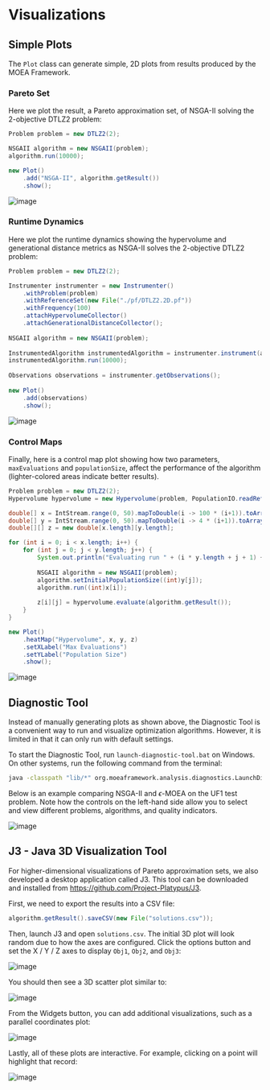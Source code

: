 # Visualizations

## Simple Plots

The `Plot` class can generate simple, 2D plots from results produced by the MOEA Framework.

### Pareto Set

Here we plot the result, a Pareto approximation set, of NSGA-II solving the 2-objective DTLZ2 problem:

<!-- java:examples/org/moeaframework/examples/plots/PlotApproximationSet.java [31:38] -->

```java
Problem problem = new DTLZ2(2);

NSGAII algorithm = new NSGAII(problem);
algorithm.run(10000);

new Plot()
    .add("NSGA-II", algorithm.getResult())
    .show();
```

![image](https://github.com/MOEAFramework/MOEAFramework/assets/2496211/8c622569-07d6-4e0d-8b04-6663caf2c21a)

### Runtime Dynamics

Here we plot the runtime dynamics showing the hypervolume and generational distance metrics as NSGA-II solves the
2-objective DTLZ2 problem:

<!-- java:examples/org/moeaframework/examples/plots/PlotRuntimeDynamics.java [36:54] -->

```java
Problem problem = new DTLZ2(2);

Instrumenter instrumenter = new Instrumenter()
    .withProblem(problem)
    .withReferenceSet(new File("./pf/DTLZ2.2D.pf"))
    .withFrequency(100)
    .attachHypervolumeCollector()
    .attachGenerationalDistanceCollector();
        
NSGAII algorithm = new NSGAII(problem);
        
InstrumentedAlgorithm instrumentedAlgorithm = instrumenter.instrument(algorithm);
instrumentedAlgorithm.run(10000);
        
Observations observations = instrumenter.getObservations();
        
new Plot()
    .add(observations)
    .show();
```

![image](https://github.com/MOEAFramework/MOEAFramework/assets/2496211/e7a5f079-b44d-434b-a359-5c8744e5cc6b)

### Control Maps

Finally, here is a control map plot showing how two parameters, `maxEvaluations` and `populationSize`, affect the
performance of the algorithm (lighter-colored areas indicate better results).

<!-- java:examples/org/moeaframework/examples/plots/PlotControlMap.java [36:59] -->

```java
Problem problem = new DTLZ2(2);
Hypervolume hypervolume = new Hypervolume(problem, PopulationIO.readReferenceSet("./pf/DTLZ2.2D.pf"));

double[] x = IntStream.range(0, 50).mapToDouble(i -> 100 * (i+1)).toArray(); // maxEvaluations from 100 to 5000
double[] y = IntStream.range(0, 50).mapToDouble(i -> 4 * (i+1)).toArray();   // populationSize from 2 to 100
double[][] z = new double[x.length][y.length];

for (int i = 0; i < x.length; i++) {
    for (int j = 0; j < y.length; j++) {
        System.out.println("Evaluating run " + (i * y.length + j + 1) + " of " + (x.length * y.length));
        
        NSGAII algorithm = new NSGAII(problem);
        algorithm.setInitialPopulationSize((int)y[j]);
        algorithm.run((int)x[i]);
        
        z[i][j] = hypervolume.evaluate(algorithm.getResult());
    }
}

new Plot()
    .heatMap("Hypervolume", x, y, z)
    .setXLabel("Max Evaluations")
    .setYLabel("Population Size")
    .show();
```

![image](https://github.com/MOEAFramework/MOEAFramework/assets/2496211/a60c9866-6d94-4b3e-ac20-d2318d0f6c75)

## Diagnostic Tool

Instead of manually generating plots as shown above, the Diagnostic Tool is a convenient way to run and visualize optimization algorithms.
However, it is limited in that it can only run with default settings.

To start the Diagnostic Tool, run `launch-diagnostic-tool.bat` on Windows.  On other systems, run the following command from the terminal:

<!-- bash:auxiliary/windows/launch-diagnostic-tool.bat [2:2] -->

```bash
java -classpath "lib/*" org.moeaframework.analysis.diagnostics.LaunchDiagnosticTool
```

Below is an example comparing NSGA-II and $\epsilon$-MOEA on the UF1 test problem.  Note how the controls on the left-hand side allow you
to select and view different problems, algorithms, and quality indicators.

![image](https://user-images.githubusercontent.com/2496211/202853310-2e41b809-7997-4b30-865a-cd4fce2ed36f.png)

## J3 - Java 3D Visualization Tool

For higher-dimensional visualizations of Pareto approximation sets, we also developed a desktop application called J3.
This tool can be downloaded and installed from https://github.com/Project-Platypus/J3.

First, we need to export the results into a CSV file:

<!-- java:examples/org/moeaframework/examples/misc/SaveAndFormatResultsExample.java [42:42] -->

```java
algorithm.getResult().saveCSV(new File("solutions.csv"));
```

Then, launch J3 and open `solutions.csv`.  The initial 3D plot will look random due to how the axes are configured.
Click the options button and set the X / Y / Z axes to display `Obj1`, `Obj2`, and `Obj3`:

![image](https://github.com/MOEAFramework/MOEAFramework/assets/2496211/b0872934-c7b7-4ca3-9925-e168e6d86383)

You should then see a 3D scatter plot similar to:

![image](https://github.com/MOEAFramework/MOEAFramework/assets/2496211/4cd9fb04-1ea6-4cc1-88b7-c71f7a0549e5)

From the Widgets button, you can add additional visualizations, such as a parallel coordinates plot:

![image](https://github.com/MOEAFramework/MOEAFramework/assets/2496211/4671727f-d966-4749-9e41-735d579ebf20)

Lastly, all of these plots are interactive.  For example, clicking on a point will highlight that record:

![image](https://github.com/MOEAFramework/MOEAFramework/assets/2496211/a93b8612-bbcb-41c8-ba98-f5df9e1ef845)

